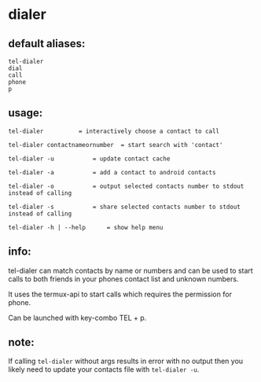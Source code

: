 # dialer

## default aliases:
```
tel-dialer
dial
call
phone
p
```
## usage:
```
tel-dialer			= interactively choose a contact to call

tel-dialer contactnameornumber	= start search with 'contact'

tel-dialer -u	 		= update contact cache

tel-dialer -a	 		= add a contact to android contacts

tel-dialer -o	 		= output selected contacts number to stdout instead of calling

tel-dialer -s	 		= share selected contacts number to stdout instead of calling

tel-dialer -h | --help 		= show help menu
```
## info:

tel-dialer can match contacts by name or numbers and can be used to start calls to both friends in your phones contact list and unknown numbers.

It uses the termux-api to start calls which requires the permission for phone. 

Can be launched with key-combo <kc>TEL + p</kc>.

## note:

If calling `tel-dialer` without args results in error with no output then you likely need to update your contacts file with `tel-dialer -u`.
